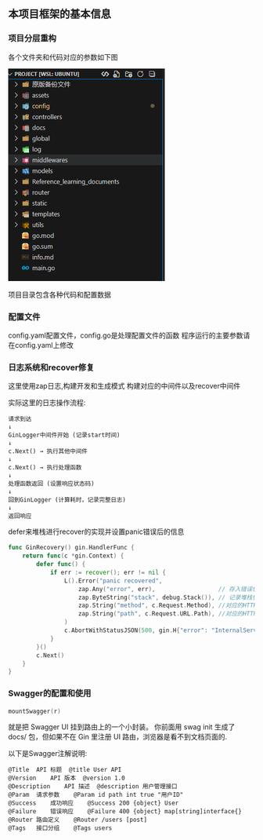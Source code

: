 ## 本项目框架的基本信息
### 项目分层重构
各个文件夹和代码对应的参数如下图

![alt text](image.png)

项目目录包含各种代码和配置数据
### 配置文件
config.yaml配置文件，config.go是处理配置文件的函数
程序运行的主要参数请在config.yaml上修改

### 日志系统和recover修复
这里使用zap日志,构建开发和生成模式
构建对应的中间件以及recover中间件

实际这里的日志操作流程:
```
请求到达
↓
GinLogger中间件开始 (记录start时间)
↓
c.Next() → 执行其他中间件
↓
c.Next() → 执行处理函数
↓
处理函数返回 (设置响应状态码)
↓
回到GinLogger (计算耗时，记录完整日志)
↓
返回响应
```
defer来堆栈进行recover的实现并设置panic错误后的信息
```go
func GinRecovery() gin.HandlerFunc {
	return func(c *gin.Context) {
		defer func() {
			if err := recover(); err != nil {
				L().Error("panic recovered",
					zap.Any("error", err),                  // 存入错误信息
					zap.ByteString("stack", debug.Stack()), // 记录堆栈信息
					zap.String("method", c.Request.Method), //对应的HTTP返回的方法
					zap.String("path", c.Request.URL.Path), //对应的HTTP返回的路径
				)
				c.AbortWithStatusJSON(500, gin.H{"error": "InternalServer error"}) // 返回 500（最简单版）
			}
		}()
		c.Next()
	}
}
```

### Swagger的配置和使用
```go
mountSwagger(r) 
```
就是把 Swagger UI 挂到路由上的一个小封装。
你前面用 swag init 生成了 docs/ 包，但如果不在 Gin 里注册 UI 路由，浏览器是看不到文档页面的.

以下是Swagger注解说明:
```
@Title	API 标题	@title User API
@Version	API 版本	@version 1.0
@Description	API 描述	@description 用户管理接口
@Param	请求参数	@Param id path int true "用户ID"
@Success	成功响应	@Success 200 {object} User
@Failure	错误响应	@Failure 400 {object} map[string]interface{}
@Router	路由定义	@Router /users [post]
@Tags	接口分组	@Tags users
```
